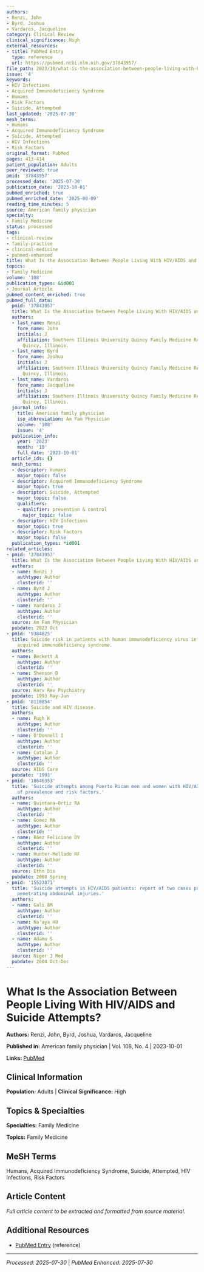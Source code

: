 ```yaml
---
authors:
- Renzi, John
- Byrd, Joshua
- Vardaros, Jacqueline
category: Clinical Review
clinical_significance: High
external_resources:
- title: PubMed Entry
  type: reference
  url: https://pubmed.ncbi.nlm.nih.gov/37843957/
file_path: 2023/10/what-is-the-association-between-people-living-with-hivaids-a.md
issue: '4'
keywords:
- HIV Infections
- Acquired Immunodeficiency Syndrome
- Humans
- Risk Factors
- Suicide, Attempted
last_updated: '2025-07-30'
mesh_terms:
- Humans
- Acquired Immunodeficiency Syndrome
- Suicide, Attempted
- HIV Infections
- Risk Factors
original_format: PubMed
pages: 413-414
patient_population: Adults
peer_reviewed: true
pmid: '37843957'
processed_date: '2025-07-30'
publication_date: '2023-10-01'
pubmed_enriched: true
pubmed_enriched_date: '2025-08-09'
reading_time_minutes: 5
source: American family physician
specialty:
- Family Medicine
status: processed
tags:
- clinical-review
- family-practice
- clinical-medicine
- pubmed-enhanced
title: What Is the Association Between People Living With HIV/AIDS and Suicide Attempts?
topics:
- Family Medicine
volume: '108'
publication_types: &id001
- Journal Article
pubmed_content_enriched: true
pubmed_full_data:
  pmid: '37843957'
  title: What Is the Association Between People Living With HIV/AIDS and Suicide Attempts?
  authors:
  - last_name: Renzi
    fore_name: John
    initials: J
    affiliation: Southern Illinois University Quincy Family Medicine Residency Program,
      Quincy, Illinois.
  - last_name: Byrd
    fore_name: Joshua
    initials: J
    affiliation: Southern Illinois University Quincy Family Medicine Residency Program,
      Quincy, Illinois.
  - last_name: Vardaros
    fore_name: Jacqueline
    initials: J
    affiliation: Southern Illinois University Quincy Family Medicine Residency Program,
      Quincy, Illinois.
  journal_info:
    title: American family physician
    iso_abbreviation: Am Fam Physician
    volume: '108'
    issue: '4'
  publication_info:
    year: '2023'
    month: '10'
    full_date: '2023-10-01'
  article_ids: {}
  mesh_terms:
  - descriptor: Humans
    major_topic: false
  - descriptor: Acquired Immunodeficiency Syndrome
    major_topic: true
  - descriptor: Suicide, Attempted
    major_topic: false
    qualifiers:
    - qualifier: prevention & control
      major_topic: false
  - descriptor: HIV Infections
    major_topic: true
  - descriptor: Risk Factors
    major_topic: false
  publication_types: *id001
related_articles:
- pmid: '37843957'
  title: What Is the Association Between People Living With HIV/AIDS and Suicide Attempts?
  authors:
  - name: Renzi J
    authtype: Author
    clusterid: ''
  - name: Byrd J
    authtype: Author
    clusterid: ''
  - name: Vardaros J
    authtype: Author
    clusterid: ''
  source: Am Fam Physician
  pubdate: 2023 Oct
- pmid: '9384825'
  title: Suicide risk in patients with human immunodeficiency virus infection and
    acquired immunodeficiency syndrome.
  authors:
  - name: Beckett A
    authtype: Author
    clusterid: ''
  - name: Shenson D
    authtype: Author
    clusterid: ''
  source: Harv Rev Psychiatry
  pubdate: 1993 May-Jun
- pmid: '8110854'
  title: Suicide and HIV disease.
  authors:
  - name: Pugh K
    authtype: Author
    clusterid: ''
  - name: O'Donnell I
    authtype: Author
    clusterid: ''
  - name: Catalan J
    authtype: Author
    clusterid: ''
  source: AIDS Care
  pubdate: '1993'
- pmid: '18646353'
  title: 'Suicide attempts among Puerto Rican men and women with HIV/AIDS: a study
    of prevalence and risk factors.'
  authors:
  - name: Quintana-Ortiz RA
    authtype: Author
    clusterid: ''
  - name: Gomez MA
    authtype: Author
    clusterid: ''
  - name: Báez Feliciano DV
    authtype: Author
    clusterid: ''
  - name: Hunter-Mellado RF
    authtype: Author
    clusterid: ''
  source: Ethn Dis
  pubdate: 2008 Spring
- pmid: '15523871'
  title: 'Suicide attempts in HIV/AIDS patients: report of two cases presenting with
    penetrating abdominal injuries.'
  authors:
  - name: Gali BM
    authtype: Author
    clusterid: ''
  - name: Na'aya HU
    authtype: Author
    clusterid: ''
  - name: Adamu S
    authtype: Author
    clusterid: ''
  source: Niger J Med
  pubdate: 2004 Oct-Dec
---
```


# What Is the Association Between People Living With HIV/AIDS and Suicide Attempts?

**Authors:** Renzi, John, Byrd, Joshua, Vardaros, Jacqueline

**Published in:** American family physician | Vol. 108, No. 4 | 2023-10-01

**Links:** [PubMed](https://pubmed.ncbi.nlm.nih.gov/37843957/)

## Clinical Information

**Population:** Adults | **Clinical Significance:** High

## Topics & Specialties

**Specialties:** Family Medicine

**Topics:** Family Medicine

## MeSH Terms

Humans, Acquired Immunodeficiency Syndrome, Suicide, Attempted, HIV Infections, Risk Factors

## Article Content

*Full article content to be extracted and formatted from source material.*

## Additional Resources

- [PubMed Entry](https://pubmed.ncbi.nlm.nih.gov/37843957/) (reference)

---

*Processed: 2025-07-30* | *PubMed Enhanced: 2025-07-30*
